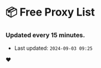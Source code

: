 # :package: Free Proxy List
### Updated every 15 minutes.

- Last updated: `2024-09-03 09:25`

:heart:
